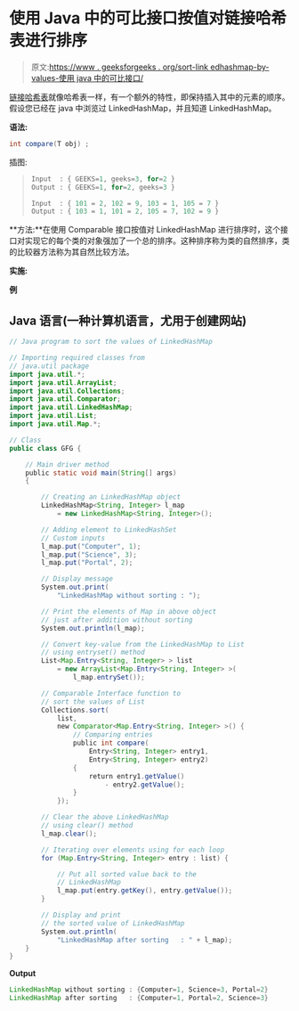 # 使用 Java 中的可比接口按值对链接哈希表进行排序

> 原文:[https://www . geeksforgeeks . org/sort-link edhashmap-by-values-使用 java 中的可比接口/](https://www.geeksforgeeks.org/sort-linkedhashmap-by-values-using-comparable-interface-in-java/)

[链接哈希表](https://www.geeksforgeeks.org/linkedhashmap-class-java-examples/)就像哈希表一样，有一个额外的特性，即保持插入其中的元素的顺序。假设您已经在 java 中浏览过 LinkedHashMap，并且知道 LinkedHashMap。

**语法:**

```java
int compare(T obj) ;
```

插图:

> ```java
> Input  : { GEEKS=1, geeks=3, for=2 }
> Output : { GEEKS=1, for=2, geeks=3 }
> 
> Input  : { 101 = 2, 102 = 9, 103 = 1, 105 = 7 }
> Output : { 103 = 1, 101 = 2, 105 = 7, 102 = 9 }
> ```

**方法:**在使用 Comparable 接口按值对 LinkedHashMap 进行排序时，这个接口对实现它的每个类的对象强加了一个总的排序。这种排序称为类的自然排序，类的比较器方法称为其自然比较方法。

**实施:**

**例**

## Java 语言(一种计算机语言，尤用于创建网站)

```java
// Java program to sort the values of LinkedHashMap

// Importing required classes from
// java.util package
import java.util.*;
import java.util.ArrayList;
import java.util.Collections;
import java.util.Comparator;
import java.util.LinkedHashMap;
import java.util.List;
import java.util.Map.*;

// Class 
public class GFG {

    // Main driver method
    public static void main(String[] args)
    {

        // Creating an LinkedHashMap object
        LinkedHashMap<String, Integer> l_map
            = new LinkedHashMap<String, Integer>();

        // Adding element to LinkedHashSet
        // Custom inputs
        l_map.put("Computer", 1);
        l_map.put("Science", 3);
        l_map.put("Portal", 2);

        // Display message
        System.out.print(
            "LinkedHashMap without sorting : ");

        // Print the elements of Map in above object
        // just after addition without sorting
        System.out.println(l_map);

        // Convert key-value from the LinkedHashMap to List
        // using entryset() method
        List<Map.Entry<String, Integer> > list
            = new ArrayList<Map.Entry<String, Integer> >(
                l_map.entrySet());

        // Comparable Interface function to
        // sort the values of List
        Collections.sort(
            list,
            new Comparator<Map.Entry<String, Integer> >() {
                // Comparing entries
                public int compare(
                    Entry<String, Integer> entry1,
                    Entry<String, Integer> entry2)
                {
                    return entry1.getValue()
                        - entry2.getValue();
                }
            });

        // Clear the above LinkedHashMap
        // using clear() method
        l_map.clear();

        // Iterating over elements using for each loop
        for (Map.Entry<String, Integer> entry : list) {

            // Put all sorted value back to the
            // LinkedHashMap
            l_map.put(entry.getKey(), entry.getValue());
        }

        // Display and print
        // the sorted value of LinkedHashMap
        System.out.println(
            "LinkedHashMap after sorting   : " + l_map);
    }
}
```

**Output**

```java
LinkedHashMap without sorting : {Computer=1, Science=3, Portal=2}
LinkedHashMap after sorting   : {Computer=1, Portal=2, Science=3}

```